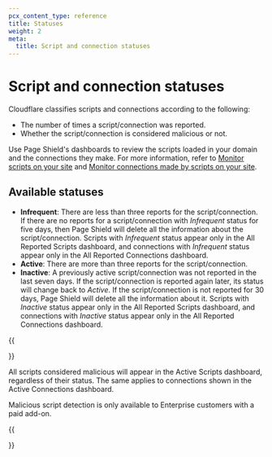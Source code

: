 ```yaml
---
pcx_content_type: reference
title: Statuses
weight: 2
meta:
  title: Script and connection statuses
---
```


# Script and connection statuses

Cloudflare classifies scripts and connections according to the following:

* The number of times a script/connection was reported.
* Whether the script/connection is considered malicious or not.

Use Page Shield's dashboards to review the scripts loaded in your domain and the connections they make. For more information, refer to [Monitor scripts on your site](/page-shield/use-dashboard/monitor-scripts/) and [Monitor connections made by scripts on your site](/page-shield/use-dashboard/monitor-connections/).

## Available statuses

* **Infrequent**: There are less than three reports for the script/connection. If there are no reports for a script/connection with _Infrequent_ status for five days, then Page Shield will delete all the information about the script/connection. Scripts with _Infrequent_ status appear only in the All Reported Scripts dashboard, and connections with _Infrequent_ status appear only in the All Reported Connections dashboard.
* **Active**: There are more than three reports for the script/connection.
* **Inactive**: A previously active script/connection was not reported in the last seven days. If the script/connection is reported again later, its status will change back to _Active_. If the script/connection is not reported for 30 days, Page Shield will delete all the information about it. Scripts with _Inactive_ status appear only in the All Reported Scripts dashboard, and connections with _Inactive_ status appear only in the All Reported Connections dashboard.

{{<Aside type="note">}}

All scripts considered malicious will appear in the Active Scripts dashboard, regardless of their status. The same applies to connections shown in the Active Connections dashboard.

Malicious script detection is only available to Enterprise customers with a paid add-on.

{{</Aside>}}
